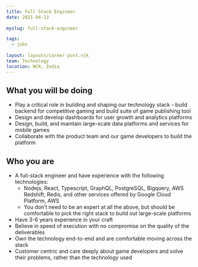 ```yaml
---
title: Full Stack Engineer
date: 2021-04-13
 
myslug: full-stack-engineer

tags: 
  - jobs
  
layout: layouts/career-post.njk
team: Technology
location: NCR, India
---
```

## What you will be doing
- Play a critical role in building and shaping our technology stack - build backend for competitive gaming and build suite of game publishing tool
- Design and develop dashboards for user growth and analytics platforms
- Design, build, and maintain large-scale data platforms and services for mobile games
- Collaborate with the product team and our game developers to build the platform

## Who you are
 - A full-stack engineer and have experience with the following technologies: 
	- Nodejs, React, Typescript, GraphQL, PostgreSQL, Bigquery, AWS Redshift, Redis, and other services offered by Google Cloud Platform, AWS 
	- You don’t need to be an expert at all the above, but should be comfortable to pick the right stack to build out large-scale platforms 
- Have 3-6 years experience in your craft
- Believe in speed of execution with no compromise on the quality of the deliverables
- Own the technology end-to-end and are comfortable moving across the stack
- Customer centric and care deeply about game developers and solve their problems, rather than the technology used
